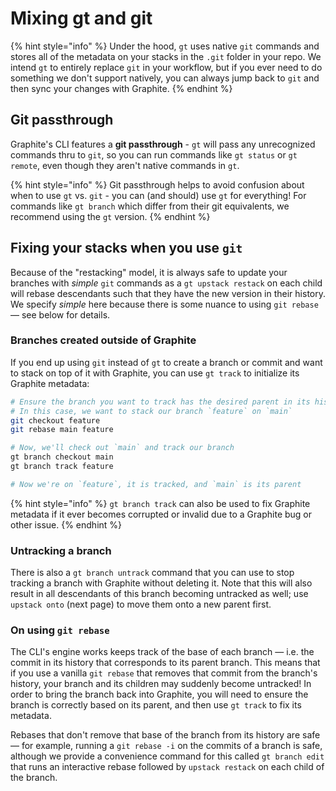 # Mixing gt and git

{% hint style="info" %}
Under the hood, `gt` uses native `git` commands and stores all of the metadata on your stacks in the `.git` folder in your repo. We intend `gt` to entirely replace `git` in your workflow, but if you ever need to do something we don't support natively, you can always jump back to `git` and then sync your changes with Graphite.
{% endhint %}

## Git passthrough

Graphite's CLI features a **git passthrough** - `gt` will pass any unrecognized commands thru to `git`, so you can run commands like `gt status` or `gt remote`, even though they aren't native commands in `gt`.

{% hint style="info" %}
Git passthrough helps to avoid confusion about when to use `gt` vs. `git` - you can (and should) use `gt` for everything! For commands like `gt branch` which differ from their git equivalents, we recommend using the `gt` version.
{% endhint %}

## Fixing your stacks when you use `git`

Because of the "restacking" model, it is always safe to update your branches with _simple_ `git` commands as a `gt upstack restack` on each child will rebase descendants such that they have the new version in their history.  We specify _simple_ here because there is some nuance to using `git rebase` — see below for details.

### Branches created outside of Graphite

If you end up using `git` instead of `gt` to create a branch or commit and want to stack on top of it with Graphite, you can use `gt track` to initialize its Graphite metadata:

```bash
# Ensure the branch you want to track has the desired parent in its history
# In this case, we want to stack our branch `feature` on `main`
git checkout feature
git rebase main feature

# Now, we'll check out `main` and track our branch
gt branch checkout main
gt branch track feature

# Now we're on `feature`, it is tracked, and `main` is its parent
```

{% hint style="info" %}
`gt branch track` can also be used to fix Graphite metadata if it ever becomes corrupted or invalid due to a Graphite bug or other issue.
{% endhint %}

### Untracking a branch

There is also a `gt branch untrack` command that you can use to stop tracking a branch with Graphite without deleting it.  Note that this will also result in all descendants of this branch becoming untracked as well; use `upstack onto` (next page) to move them onto a new parent first.

### On using `git rebase`

The CLI's engine works keeps track of the base of each branch — i.e. the commit in its history that corresponds to its parent branch.  This means that if you use a vanilla `git rebase` that removes that commit from the branch's history, your branch and its children may suddenly become untracked! In order to bring the branch back into Graphite, you will need to ensure the branch is correctly based on its parent, and then use `gt track` to fix its metadata.

Rebases that don't remove that base of the branch from its history are safe — for example, running a `git rebase -i` on the commits of a branch is safe, although we provide a convenience command for this called `gt branch edit` that runs an interactive rebase followed by `upstack restack` on each child of the branch.



